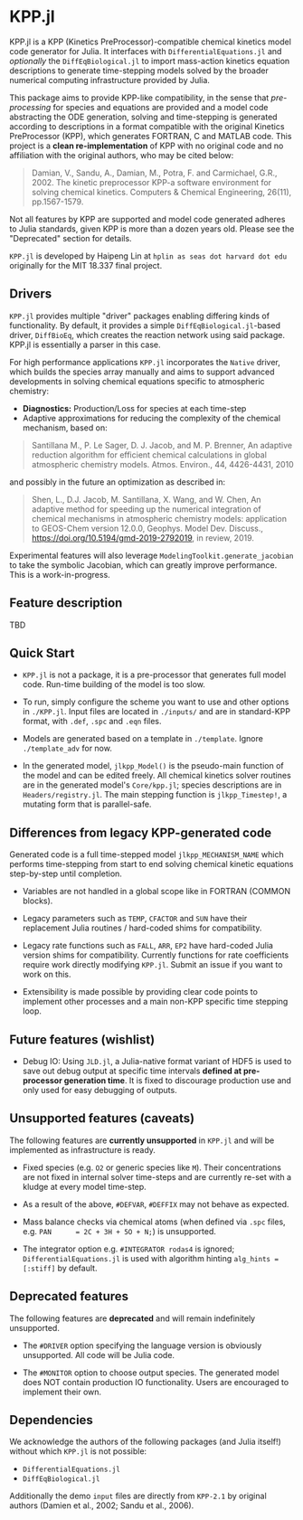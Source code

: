 # KPP.jl

KPP.jl is a KPP (Kinetics PreProcessor)-compatible chemical kinetics model code generator for Julia. It interfaces with `DifferentialEquations.jl` and *optionally* the `DiffEqBiological.jl` to import mass-action kinetics equation descriptions to generate time-stepping models solved by the broader numerical computing infrastructure provided by Julia.

This package aims to provide KPP-like compatibility, in the sense that *pre-processing* for species and equations are provided and a model code abstracting the ODE generation, solving and time-stepping is generated according to descriptions in a format compatible with the original Kinetics PreProcessor (KPP), which generates FORTRAN, C and MATLAB code. This project is a **clean re-implementation** of KPP with no original code and no affiliation with the original authors, who may be cited below:

> Damian, V., Sandu, A., Damian, M., Potra, F. and Carmichael, G.R., 2002. The kinetic preprocessor KPP-a software environment for solving chemical kinetics. Computers & Chemical Engineering, 26(11), pp.1567-1579.

Not all features by KPP are supported and model code generated adheres to Julia standards, given KPP is more than a dozen years old. Please see the "Deprecated" section for details.

`KPP.jl` is developed by Haipeng Lin at `hplin as seas dot harvard dot edu` originally for the MIT 18.337 final project.

## Drivers
`KPP.jl` provides multiple "driver" packages enabling differing kinds of functionality. By default, it provides a simple `DiffEqBiological.jl`-based driver, `DiffBioEq`, which creates the reaction network using said package. KPP.jl is essentially a parser in this case.

For high performance applications `KPP.jl` incorporates the `Native` driver, which builds the species array manually and aims to support advanced developments in solving chemical equations specific to atmospheric chemistry:
* **Diagnostics:** Production/Loss for species at each time-step
* Adaptive approximations for reducing the complexity of the chemical mechanism, based on:
> Santillana M., P. Le Sager, D. J. Jacob, and M. P. Brenner, An adaptive reduction algorithm for efficient chemical calculations in global atmospheric chemistry models. Atmos. Environ., 44, 4426-4431, 2010

and possibly in the future an optimization as described in:

> Shen, L., D.J. Jacob, M. Santillana, X. Wang, and W. Chen, An adaptive method for speeding up the numerical integration of chemical mechanisms in atmospheric chemistry models: application to GEOS-Chem version 12.0.0, Geophys. Model Dev. Discuss., https://doi.org/10.5194/gmd-2019-2792019, in review, 2019.

Experimental features will also leverage `ModelingToolkit.generate_jacobian` to take the symbolic Jacobian, which can greatly improve performance. This is a work-in-progress.

## Feature description
TBD

## Quick Start

* `KPP.jl` is not a package, it is a pre-processor that generates full model code. Run-time building of the model is too slow.

* To run, simply configure the scheme you want to use and other options in `./KPP.jl`. Input files are located in `./inputs/` and are in standard-KPP format, with `.def`, `.spc` and `.eqn` files.

* Models are generated based on a template in `./template`. Ignore `./template_adv` for now.

* In the generated model, `jlkpp_Model()` is the pseudo-main function of the model and can be edited freely. All chemical kinetics solver routines are in the generated model's `Core/kpp.jl`; species descriptions are in `Headers/registry.jl`. The main stepping function is `jlkpp_Timestep!`, a mutating form that is parallel-safe.

## Differences from legacy KPP-generated code
Generated code is a full time-stepped model `jlkpp_MECHANISM_NAME` which performs time-stepping from start to end solving chemical kinetic equations step-by-step until completion.

* Variables are not handled in a global scope like in FORTRAN (COMMON blocks).

* Legacy parameters such as `TEMP`, `CFACTOR` and `SUN` have their replacement Julia routines / hard-coded shims for compatibility.

* Legacy rate functions such as `FALL`, `ARR`, `EP2` have hard-coded Julia version shims for compatibility. Currently functions for rate coefficients require work directly modifying `KPP.jl`. Submit an issue if you want to work on this.

* Extensibility is made possible by providing clear code points to implement other processes and a main non-KPP specific time stepping loop.

## Future features (wishlist)

* Debug IO: Using `JLD.jl`, a Julia-native format variant of HDF5 is used to save out debug output at specific time intervals **defined at pre-processor generation time**. It is fixed to discourage production use and only used for easy debugging of outputs.

## Unsupported features (caveats)
The following features are **currently unsupported** in `KPP.jl` and will be implemented as infrastructure is ready.

* Fixed species (e.g. `O2` or generic species like `M`). Their concentrations are not fixed in internal solver time-steps and are currently re-set with a kludge at every model time-step.

* As a result of the above, `#DEFVAR`, `#DEFFIX` may not behave as expected.

* Mass balance checks via chemical atoms (when defined via `.spc` files, e.g. `PAN		= 2C + 3H + 5O + N;`) is unsupported.

* The integrator option e.g. `#INTEGRATOR rodas4` is ignored; `DifferentialEquations.jl` is used with algorithm hinting `alg_hints = [:stiff]` by default.

## Deprecated features
The following features are **deprecated** and will remain indefinitely unsupported.

* The `#DRIVER` option specifying the language version is obviously unsupported. All code will be Julia code.

* The `#MONITOR` option to choose output species. The generated model does NOT contain production IO functionality. Users are encouraged to implement their own.

## Dependencies
We acknowledge the authors of the following packages (and Julia itself!) without which `KPP.jl` is not possible:

* `DifferentialEquations.jl`
* `DiffEqBiological.jl`

Additionally the demo `input` files are directly from `KPP-2.1` by original authors (Damien et al., 2002; Sandu et al., 2006).
